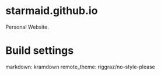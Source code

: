 # starmaid.github.io
Personal Website.

# Build settings
markdown: kramdown
remote_theme: riggraz/no-style-please
